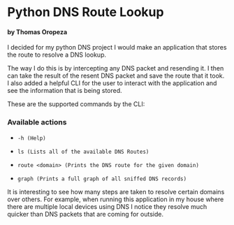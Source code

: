 # Python DNS Route Lookup
#### by Thomas Oropeza

I decided for my python DNS project I would make an application that stores the route to resolve a DNS lookup. 

The way I do this is by intercepting any DNS packet and resending it. I then can take the result of the resent DNS packet and save the route that it took. I also added a helpful CLI for the user to interact with the application and see the information that is being stored.

These are the supported commands by the CLI:
### Available actions
*     -h (Help)
*     ls (Lists all of the available DNS Routes)
*     route <domain> (Prints the DNS route for the given domain)
*     graph (Prints a full graph of all sniffed DNS records)

It is interesting to see how many steps are taken to resolve certain domains over others. For example, when running this application in my house where there are multiple local devices using DNS I notice they resolve much quicker than DNS packets that are coming for outside.
